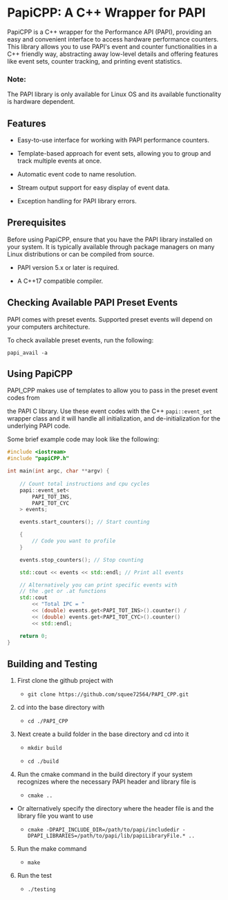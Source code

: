 
# PapiCPP: A C++ Wrapper for PAPI

PapiCPP is a C++ wrapper for the Performance API (PAPI), providing an easy and convenient interface to access hardware performance counters. This library allows you to use PAPI's event and counter functionalities in a C++ friendly way, abstracting away low-level details and offering features like event sets, counter tracking, and printing event statistics.

### Note:

The PAPI library is only available for Linux OS and its available functionality is hardware dependent.

## Features

* Easy-to-use interface for working with PAPI performance counters.

* Template-based approach for event sets, allowing you to group and track multiple events at once.

* Automatic event code to name resolution.

* Stream output support for easy display of event data.

* Exception handling for PAPI library errors.

## Prerequisites

Before using PapiCPP, ensure that you have the PAPI library installed on your system. It is typically available through package managers on many Linux distributions or can be compiled from source.

* PAPI version 5.x or later is required.

* A C++17 compatible compiler.

## Checking Available PAPI Preset Events

PAPI comes with preset events. Supported preset events will depend on your computers architecture.

To check available preset events, run the following:

`papi_avail -a`

## Using PapiCPP

PAPI_CPP makes use of templates to allow you to pass in the preset event codes from

the PAPI C library. Use these event codes with the C++ `papi::event_set` wrapper class and it will handle all initialization, and de-initialization for the underlying PAPI code.

Some brief example code may look like the following:

```cpp
#include <iostream>
#include "papiCPP.h"

int main(int argc, char **argv) {
	
	// Count total instructions and cpu cycles
	papi::event_set<
		PAPI_TOT_INS,
		PAPI_TOT_CYC
	> events;

	events.start_counters(); // Start counting

	{
		// Code you want to profile
	}

	events.stop_counters(); // Stop counting

	std::cout << events << std::endl; // Print all events

	// Alternatively you can print specific events with
	// the .get or .at functions
	std::cout
		<< "Total IPC = "
		<< (double) events.get<PAPI_TOT_INS>().counter() /
		<< (double) events.get<PAPI_TOT_CYC>().counter()
		<< std::endl;

	return 0;
}
```

## Building and Testing

1. First clone the github project with

	* `git clone https://github.com/squee72564/PAPI_CPP.git`

2. cd into the base directory with

	* `cd ./PAPI_CPP`

3. Next create a build folder in the base directory and cd into it

	* `mkdir build`

	* `cd ./build`

4. Run the cmake command in the build directory if your system recognizes where the necessary PAPI header and library file is

	* `cmake ..`

- Or alternatively specify the directory where the header file is and the library file you want to use

	* `cmake -DPAPI_INCLUDE_DIR=/path/to/papi/includedir -DPAPI_LIBRARIES=/path/to/papi/lib/papiLibraryFile.* ..`

5. Run the make command

	* `make`

6. Run the test

	* `./testing`
